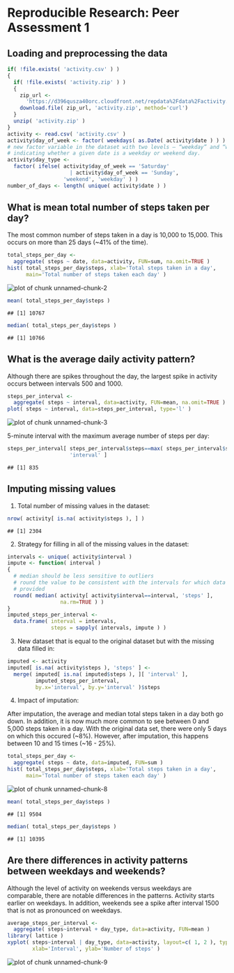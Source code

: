 

# Reproducible Research: Peer Assessment 1


## Loading and preprocessing the data


```r
if( !file.exists( 'activity.csv' ) )
{
  if( !file.exists( 'activity.zip' ) )
  {
    zip_url <-
      'https://d396qusza40orc.cloudfront.net/repdata%2Fdata%2Factivity.zip'
    download.file( zip_url, 'activity.zip', method='curl')
  }
  unzip( 'activity.zip' )
}
activity <- read.csv( 'activity.csv' )
activity$day_of_week <- factor( weekdays( as.Date( activity$date ) ) )
# new factor variable in the dataset with two levels – “weekday” and “weekend”
# indicating whether a given date is a weekday or weekend day.
activity$day_type <-
  factor( ifelse( activity$day_of_week == 'Saturday'
                    | activity$day_of_week == 'Sunday',
                  'weekend', 'weekday' ) )
number_of_days <- length( unique( activity$date ) )
```

## What is mean total number of steps taken per day?

The most common number of steps taken in a day is 10,000 to 15,000. This occurs
on more than 25 days (~41% of the time).


```r
total_steps_per_day <-
  aggregate( steps ~ date, data=activity, FUN=sum, na.omit=TRUE )
hist( total_steps_per_day$steps, xlab='Total steps taken in a day',
      main='Total number of steps taken each day' )
```

![plot of chunk unnamed-chunk-2](figure/unnamed-chunk-2.png) 

```r
mean( total_steps_per_day$steps )
```

```
## [1] 10767
```

```r
median( total_steps_per_day$steps )
```

```
## [1] 10766
```

## What is the average daily activity pattern?

Although there are spikes throughout the day, the largest spike in activity
occurs between intervals 500 and 1000.


```r
steps_per_interval <-
  aggregate( steps ~ interval, data=activity, FUN=mean, na.omit=TRUE )
plot( steps ~ interval, data=steps_per_interval, type='l' )
```

![plot of chunk unnamed-chunk-3](figure/unnamed-chunk-3.png) 

5-minute interval with the maximum average number of steps per day:


```r
steps_per_interval[ steps_per_interval$steps==max( steps_per_interval$steps ),
                    'interval' ]
```

```
## [1] 835
```

## Imputing missing values

1) Total number of missing values in the dataset:


```r
nrow( activity[ is.na( activity$steps ), ] )
```

```
## [1] 2304
```

2) Strategy for filling in all of the missing values in the dataset:


```r
intervals <- unique( activity$interval )
impute <- function( interval )
{
  # median should be less sensitive to outliers
  # round the value to be consistent with the intervals for which data is
  # provided
  round( median( activity[ activity$interval==interval, 'steps' ],
                 na.rm=TRUE ) )
}
imputed_steps_per_interval <-
  data.frame( interval = intervals,
              steps = sapply( intervals, impute ) )
```

3) New dataset that is equal to the original dataset but with the missing data
filled in:


```r
imputed <- activity
imputed[ is.na( activity$steps ), 'steps' ] <-
  merge( imputed[ is.na( imputed$steps ), ][ 'interval' ],
         imputed_steps_per_interval,
         by.x='interval', by.y='interval' )$steps
```

4) Impact of imputation:

After imputation, the average and median total steps taken in a day both go down.
In addition, it is now much more common to see between 0 and 5,000 steps taken
in a day. With the original data set, there were only 5 days on which this
occured (~8%). However, after imputation,
this happens between 10 and 15 times (~16 -
25%).


```r
total_steps_per_day <-
  aggregate( steps ~ date, data=imputed, FUN=sum )
hist( total_steps_per_day$steps, xlab='Total steps taken in a day',
      main='Total number of steps taken each day' )
```

![plot of chunk unnamed-chunk-8](figure/unnamed-chunk-8.png) 

```r
mean( total_steps_per_day$steps )
```

```
## [1] 9504
```

```r
median( total_steps_per_day$steps )
```

```
## [1] 10395
```

## Are there differences in activity patterns between weekdays and weekends?

Although the level of activity on weekends versus weekdays are comparable, there
are notable differences in the patterns. Activity starts earlier on weekdays. In
addition, weekends see a spike after interval 1500 that is not as pronounced on
weekdays.


```r
average_steps_per_interval <-
  aggregate( steps~interval + day_type, data=activity, FUN=mean )
library( lattice )
xyplot( steps~interval | day_type, data=activity, layout=c( 1, 2 ), type='l',
        xlab='Interval', ylab='Number of steps' )
```

![plot of chunk unnamed-chunk-9](figure/unnamed-chunk-9.png) 
